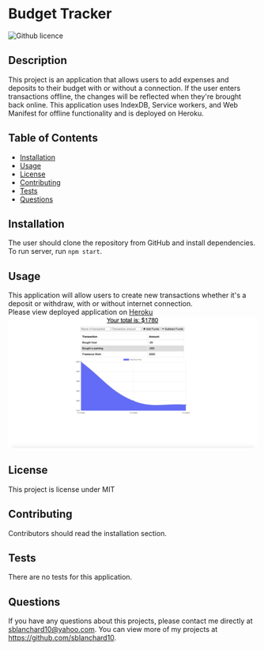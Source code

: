 # Budget Tracker

![Github licence](http://img.shields.io/badge/license-MIT-blue.svg)

## Description

This project is an application that allows users to add expenses and deposits to their budget with or without a connection. If the user enters transactions offline, the changes will be reflected when they're brought back online. This application uses IndexDB, Service workers, and Web Manifest for offline functionality and is deployed on Heroku.

## Table of Contents

- [Installation](#installation)
- [Usage](#usage)
- [License](#license)
- [Contributing](#contributing)
- [Tests](#tests)
- [Questions](#questions)

## Installation

The user should clone the repository from GitHub and install dependencies. To run server, run `npm start`.

## Usage

This application will allow users to create new transactions whether it's a deposit or withdraw, with or without internet connection.<br>
Please view deployed application on [Heroku](https://budget-tracker2432.herokuapp.com/)<br>
<img src='public/screen.png'>

## License

This project is license under MIT

## Contributing

Contributors should read the installation section.

## Tests

There are no tests for this application.

## Questions

If you have any questions about this projects, please contact me directly at sblanchard10@yahoo.com. You can view more of my projects at https://github.com/sblanchard10.
